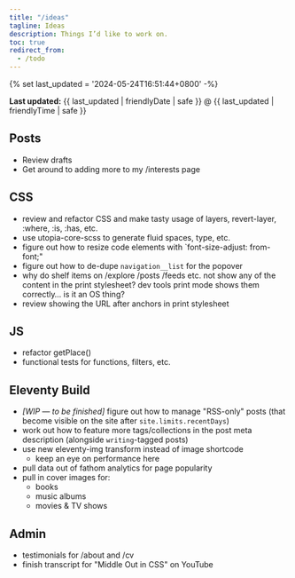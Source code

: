 ```yaml
---
title: "/ideas"
tagline: Ideas
description: Things I’d like to work on.
toc: true
redirect_from:
  - /todo
---
```


{% set last_updated = '2024-05-24T16:51:44+0800' -%}
<p><strong>Last updated:</strong> <time datetime="{{ last_updated | rfc3339Date }}">{{ last_updated | friendlyDate | safe }} @ {{ last_updated | friendlyTime | safe }}</time></p>

## Posts

- Review drafts
- Get around to adding more to my /interests page

## CSS

- review and refactor CSS and make tasty usage of layers, revert-layer, :where, :is, :has, etc.
- use utopia-core-scss to generate fluid spaces, type, etc.
- figure out how to resize code elements with `font-size-adjust: from-font;"
- figure out how to de-dupe `navigation__list` for the popover
- why do shelf items on /explore /posts /feeds etc. not show any of the content in the print stylesheet? dev tools print mode shows them correctly… is it an OS thing?
- review showing the URL after anchors in print stylesheet

## JS

- refactor getPlace()
- functional tests for functions, filters, etc.

## Eleventy Build

- *[WIP — to be finished]* figure out how to manage "RSS-only" posts (that become visible on the site after `site.limits.recentDays`)
- work out how to feature more tags/collections in the post meta description (alongside `writing`-tagged posts)
- use new eleventy-img transform instead of image shortcode
    - keep an eye on performance here
- pull data out of fathom analytics for page popularity
- pull in cover images for:
    - books
    - music albums
    - movies & TV shows

## Admin

- testimonials for /about and /cv
- finish transcript for "Middle Out in CSS" on YouTube
